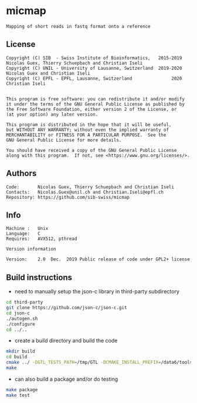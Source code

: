 # micmap

	Mapping of short reads in fastq format onto a reference

## License

    Copyright (C) SIB  - Swiss Institute of Bioinformatics,   2015-2019 Nicolas Guex, Thierry Schuepbach and Christian Iseli
    Copyright (C) UNIL - University of Lausanne, Switzerland  2019-2020 Nicolas Guex and Christian Iseli
    Copyright (C) EPFL - EPFL, Lausanne, Switzerland               2020 Christian Iseli


    This program is free software: you can redistribute it and/or modify
    it under the terms of the GNU General Public License as published by
    the Free Software Foundation, either version 2 of the License, or
    (at your option) any later version.

    This program is distributed in the hope that it will be useful,
    but WITHOUT ANY WARRANTY; without even the implied warranty of
    MERCHANTABILITY or FITNESS FOR A PARTICULAR PURPOSE.  See the
    GNU General Public License for more details.

    You should have received a copy of the GNU General Public License
    along with this program.  If not, see <https://www.gnu.org/licenses/>.


## Authors

	Code:       Nicolas Guex, Thierry Schuepbach and Christian Iseli
	Contacts:   Nicolas.Guex@unil.ch and Christian.Iseli@epfl.ch
	Repository: https://github.com/sib-swiss/micmap

## Info

	Machine :	Unix
	Language:	C
	Requires:	AVX512, pthread

	Version information

	Version:	2.0  Dec.  2019 Public release of code under GPL2+ license


 
## Build instructions

- need to manually setup the json-c library in third-party subdirectory

```bash
cd third-party
git clone https://github.com/json-c/json-c.git
cd json-c
./autogen.sh 
./configure 
cd ../..
```

- create a build directory and build the code

```bash
mkdir build
cd build
cmake ../ -DGTL_TESTS_PATH=/tmp/GTL -DCMAKE_INSTALL_PREFIX=/data6/tools -DUSE_RPATH=0 -DCMAKE_INSTALL_RPATH=\$ORIGIN/../lib
make
```

- can also build a package and/or do testing

```bash
make package
make test
```
